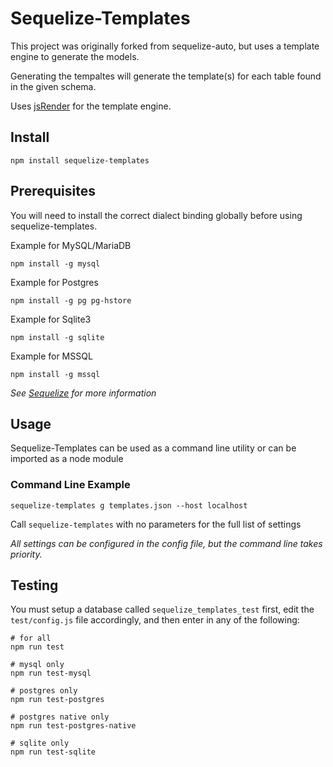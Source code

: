 # Sequelize-Templates

This project was originally forked from sequelize-auto, but uses a template engine to generate the models.

Generating the tempaltes will generate the template(s) for each table found in the given schema.

Uses [jsRender](http://www.jsviews.com/#jsrapi) for the template engine.

## Install

`npm install sequelize-templates`

## Prerequisites

You will need to install the correct dialect binding globally before using sequelize-templates.

Example for MySQL/MariaDB

`npm install -g mysql`

Example for Postgres

`npm install -g pg pg-hstore`

Example for Sqlite3

`npm install -g sqlite`

Example for MSSQL

`npm install -g mssql`

*See [Sequelize](http://docs.sequelizejs.com/) for more information*

## Usage

Sequelize-Templates can be used as a command line utility or can be imported as a node module

### Command Line Example

`sequelize-templates g templates.json --host localhost`

Call `sequelize-templates` with no parameters for the full list of settings

*All settings can be configured in the config file, but the command line takes priority.*

## Testing

You must setup a database called `sequelize_templates_test` first, edit the `test/config.js` file accordingly, and then enter in any of the following:

    # for all
    npm run test

    # mysql only
    npm run test-mysql

    # postgres only
    npm run test-postgres

    # postgres native only
    npm run test-postgres-native

    # sqlite only
    npm run test-sqlite

